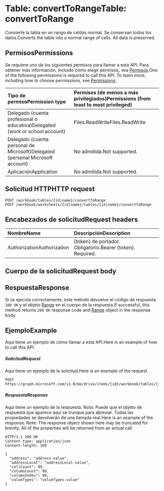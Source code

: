 # <a name="table-converttorange"></a><span data-ttu-id="b9823-101">Table: convertToRange</span><span class="sxs-lookup"><span data-stu-id="b9823-101">Table: convertToRange</span></span>

<span data-ttu-id="b9823-p101">Convierte la tabla en un rango de celdas normal. Se conservan todos los datos.</span><span class="sxs-lookup"><span data-stu-id="b9823-p101">Converts the table into a normal range of cells. All data is preserved.</span></span>
## <a name="permissions"></a><span data-ttu-id="b9823-104">Permisos</span><span class="sxs-lookup"><span data-stu-id="b9823-104">Permissions</span></span>
<span data-ttu-id="b9823-p102">Se requiere uno de los siguientes permisos para llamar a esta API. Para obtener más información, incluido cómo elegir permisos, vea [Permisos](../../../concepts/permissions_reference.md).</span><span class="sxs-lookup"><span data-stu-id="b9823-p102">One of the following permissions is required to call this API. To learn more, including how to choose permissions, see [Permissions](../../../concepts/permissions_reference.md).</span></span>

|<span data-ttu-id="b9823-107">Tipo de permiso</span><span class="sxs-lookup"><span data-stu-id="b9823-107">Permission type</span></span>      | <span data-ttu-id="b9823-108">Permisos (de menos a más privilegiados)</span><span class="sxs-lookup"><span data-stu-id="b9823-108">Permissions (from least to most privileged)</span></span>              |
|:--------------------|:---------------------------------------------------------|
|<span data-ttu-id="b9823-109">Delegado (cuenta profesional o educativa)</span><span class="sxs-lookup"><span data-stu-id="b9823-109">Delegated (work or school account)</span></span> | <span data-ttu-id="b9823-110">Files.ReadWrite</span><span class="sxs-lookup"><span data-stu-id="b9823-110">Files.ReadWrite</span></span>    |
|<span data-ttu-id="b9823-111">Delegado (cuenta personal de Microsoft)</span><span class="sxs-lookup"><span data-stu-id="b9823-111">Delegated (personal Microsoft account)</span></span> | <span data-ttu-id="b9823-112">No admitida.</span><span class="sxs-lookup"><span data-stu-id="b9823-112">Not supported.</span></span>    |
|<span data-ttu-id="b9823-113">Aplicación</span><span class="sxs-lookup"><span data-stu-id="b9823-113">Application</span></span> | <span data-ttu-id="b9823-114">No admitida.</span><span class="sxs-lookup"><span data-stu-id="b9823-114">Not supported.</span></span> |

## <a name="http-request"></a><span data-ttu-id="b9823-115">Solicitud HTTP</span><span class="sxs-lookup"><span data-stu-id="b9823-115">HTTP request</span></span>
<!-- { "blockType": "ignored" } -->
```http
POST /workbook/tables/{id|name}/convertToRange
POST /workbook/worksheets/{id|name}/tables/{id|name}/convertToRange

```
## <a name="request-headers"></a><span data-ttu-id="b9823-116">Encabezados de solicitud</span><span class="sxs-lookup"><span data-stu-id="b9823-116">Request headers</span></span>
| <span data-ttu-id="b9823-117">Nombre</span><span class="sxs-lookup"><span data-stu-id="b9823-117">Name</span></span>       | <span data-ttu-id="b9823-118">Descripción</span><span class="sxs-lookup"><span data-stu-id="b9823-118">Description</span></span>|
|:---------------|:----------|
| <span data-ttu-id="b9823-119">Authorization</span><span class="sxs-lookup"><span data-stu-id="b9823-119">Authorization</span></span>  | <span data-ttu-id="b9823-p103">{token} de portador. Obligatorio.</span><span class="sxs-lookup"><span data-stu-id="b9823-p103">Bearer {token}. Required.</span></span> |

## <a name="request-body"></a><span data-ttu-id="b9823-122">Cuerpo de la solicitud</span><span class="sxs-lookup"><span data-stu-id="b9823-122">Request body</span></span>

## <a name="response"></a><span data-ttu-id="b9823-123">Respuesta</span><span class="sxs-lookup"><span data-stu-id="b9823-123">Response</span></span>

<span data-ttu-id="b9823-124">Si se ejecuta correctamente, este método devuelve el código de respuesta `200 OK` y el objeto [Range](../resources/range.md) en el cuerpo de la respuesta.</span><span class="sxs-lookup"><span data-stu-id="b9823-124">If successful, this method returns `200 OK` response code and [Range](../resources/range.md) object in the response body.</span></span>

## <a name="example"></a><span data-ttu-id="b9823-125">Ejemplo</span><span class="sxs-lookup"><span data-stu-id="b9823-125">Example</span></span>
<span data-ttu-id="b9823-126">Aquí tiene un ejemplo de cómo llamar a esta API.</span><span class="sxs-lookup"><span data-stu-id="b9823-126">Here is an example of how to call this API.</span></span>
##### <a name="request"></a><span data-ttu-id="b9823-127">Solicitud</span><span class="sxs-lookup"><span data-stu-id="b9823-127">Request</span></span>
<span data-ttu-id="b9823-128">Aquí tiene un ejemplo de la solicitud.</span><span class="sxs-lookup"><span data-stu-id="b9823-128">Here is an example of the request.</span></span>
<!-- {
  "blockType": "request",
  "name": "table_converttorange"
}-->
```http
POST https://graph.microsoft.com/v1.0/me/drive/items/{id}/workbook/tables/{id|name}/convertToRange
```

##### <a name="response"></a><span data-ttu-id="b9823-129">Respuesta</span><span class="sxs-lookup"><span data-stu-id="b9823-129">Response</span></span>
<span data-ttu-id="b9823-p104">Aquí tiene un ejemplo de la respuesta. Nota: Puede que el objeto de respuesta que aparece aquí se trunque para abreviar. Todas las propiedades se devolverán de una llamada real.</span><span class="sxs-lookup"><span data-stu-id="b9823-p104">Here is an example of the response. Note: The response object shown here may be truncated for brevity. All of the properties will be returned from an actual call.</span></span>
<!-- {
  "blockType": "response",
  "truncated": true,
  "@odata.type": "microsoft.graph.range"
} -->
```http
HTTP/1.1 200 OK
Content-type: application/json
Content-length: 169

{
  "address": "address-value",
  "addressLocal": "addressLocal-value",
  "cellCount": 99,
  "columnCount": 99,
  "columnIndex": 99,
  "valueTypes": "valueTypes-value"
}
```

<!-- uuid: 8fcb5dbc-d5aa-4681-8e31-b001d5168d79
2015-10-25 14:57:30 UTC -->
<!-- {
  "type": "#page.annotation",
  "description": "Table: convertToRange",
  "keywords": "",
  "section": "documentation",
  "tocPath": ""
}-->